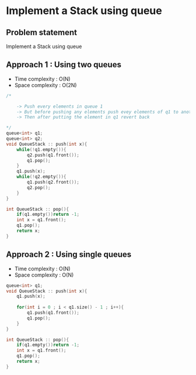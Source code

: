 # Implement a Stack using queue

## Problem statement

Implement a Stack using  queue

## Approach 1 : Using two queues

- Time complexity : O(N) 
- Space complexity : O(2N)

```cpp
/*

    -> Push every elements in queue 1
    -> But before pushing any elements push evey elements of q1 to another queue q2
    -> Then after putting the element in q1 revert back

*/
queue<int> q1;
queue<int> q2;
void QueueStack :: push(int x){
    while(!q1.empty()){
        q2.push(q1.front());
        q1.pop();
    }
    q1.push(x);
    while(!q2.empty()){
        q1.push(q2.front());
        q2.pop();
    }
}

int QueueStack :: pop(){
    if(q1.empty())return -1;
    int x = q1.front();
    q1.pop();
    return x;
}
```

## Approach 2 : Using single queues

- Time complexity : O(N) 
- Space complexity : O(N)

```cpp
queue<int> q1;
void QueueStack :: push(int x){
    q1.push(x);
    
    for(int i = 0 ; i < q1.size() - 1 ; i++){
        q1.push(q1.front());
        q1.pop();
    }
}

int QueueStack :: pop(){
    if(q1.empty())return -1;
    int x = q1.front();
    q1.pop();
    return x;
}

```